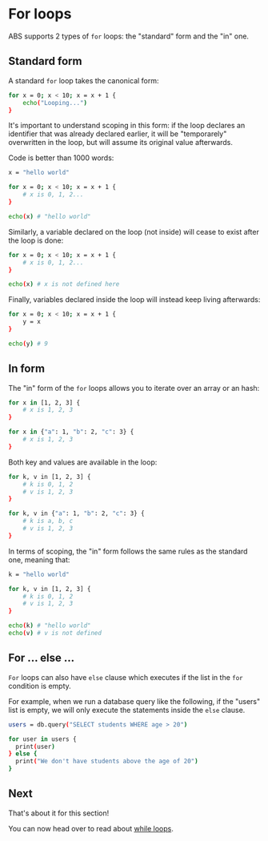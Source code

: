 # For loops

ABS supports 2 types of `for` loops: the "standard" form and
the "in" one.

## Standard form

A standard `for` loop takes the canonical form:

``` bash
for x = 0; x < 10; x = x + 1 {
    echo("Looping...")
}
```

It's important to understand scoping in this form:
if the loop declares an identifier that was already
declared earlier, it will be "temporarely" overwritten
in the loop, but will assume its original value
afterwards.

Code is better than 1000 words:

``` bash
x = "hello world"

for x = 0; x < 10; x = x + 1 {
    # x is 0, 1, 2...
}

echo(x) # "hello world"
```

Similarly, a variable declared on the loop (not inside)
will cease to exist after the loop is done:

``` bash
for x = 0; x < 10; x = x + 1 {
    # x is 0, 1, 2...
}

echo(x) # x is not defined here
```

Finally, variables declared inside the loop will instead
keep living afterwards:

``` bash
for x = 0; x < 10; x = x + 1 {
    y = x
}

echo(y) # 9
```

## In form

The "in" form of the `for` loops allows you to iterate over
an array or an hash:

``` bash
for x in [1, 2, 3] {
    # x is 1, 2, 3
}

for x in {"a": 1, "b": 2, "c": 3} {
    # x is 1, 2, 3
}
```

Both key and values are available in the loop:

``` bash
for k, v in [1, 2, 3] {
    # k is 0, 1, 2
    # v is 1, 2, 3
}

for k, v in {"a": 1, "b": 2, "c": 3} {
    # k is a, b, c
    # v is 1, 2, 3
}
```

In terms of scoping, the "in" form follows the same rules
as the standard one, meaning that:

``` bash
k = "hello world"

for k, v in [1, 2, 3] {
    # k is 0, 1, 2
    # v is 1, 2, 3
}

echo(k) # "hello world"
echo(v) # v is not defined
```

## For ... else ...

`For` loops can also have `else` clause which executes if 
the list in the `for` condition is empty.

For example, when we run a database query like the following,
if the "users" list is empty, we will only execute the statements
inside the `else` clause.

``` bash
users = db.query("SELECT students WHERE age > 20")

for user in users {
  print(user)
} else {
  print("We don't have students above the age of 20")
}
```

## Next

That's about it for this section!

You can now head over to read about [while loops](/syntax/while).